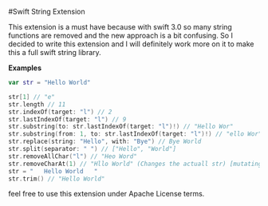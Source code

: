 #Swift String Extension



This extension is a must have because with swift 3.0 so many string functions are removed and the new approach is a bit confusing. So I decided to write this extension and I will definitely work more on it to make this a full swift string library.

<b>Examples</b>
```swift
var str = "Hello World"

str[1] // "e"
str.length // 11
str.indexOf(target: "l") // 2
str.lastIndexOf(target: "l") // 9
str.substring(to: str.lastIndexOf(target: "l")!) // "Hello Wor"
str.substring(from: 1, to: str.lastIndexOf(target: "l")!) // "ello Wor"
str.replace(string: "Hello", with: "Bye") // Bye World
str.split(separator: " ") // ["Hello", "World"]
str.removeAllChar("l") // "Heo Word"
str.removeCharAt(1) // "Hllo World" (Changes the actuall str) [mutating]
str = "   Hello World   "
str.trim() // "Hello World"
```

feel free to use this extension under Apache License terms.
